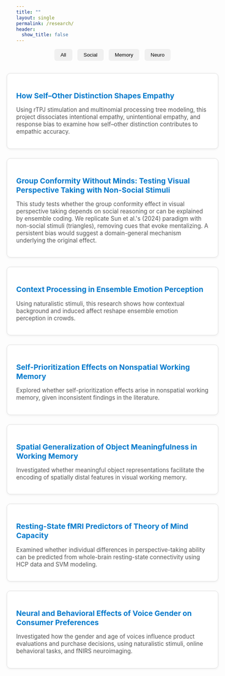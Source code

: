 ```yaml
---
title: ""
layout: single
permalink: /research/
header:
  show_title: false
---
```


<div style="text-align:center; margin-bottom: 2rem;">
  <button class="filter-button" onclick="filterSelection('all')">All</button>
  <button class="filter-button" onclick="filterSelection('social')">Social</button>
  <button class="filter-button" onclick="filterSelection('memory')">Memory</button>
  <button class="filter-button" onclick="filterSelection('neuro')">Neuro</button>
</div>

<div class="project-cards">

  <div class="card social">
    <h3><a href="/projects/social/empathy_rtpj">How Self–Other Distinction Shapes Empathy</a></h3>
    <p>Using rTPJ stimulation and multinomial processing tree modeling, this project dissociates intentional empathy, unintentional empathy, and response bias to examine how self–other distinction contributes to empathic accuracy.</p>
  </div>

  <div class="card social">
    <h3><a href="/projects/social/groupbias_perspectivetaking">Group Conformity Without Minds: Testing Visual Perspective Taking with Non-Social Stimuli</a></h3>
    <p>This study tests whether the group conformity effect in visual perspective taking depends on social reasoning or can be explained by ensemble coding. We replicate Sun et al.'s (2024) paradigm with non-social stimuli (triangles), removing cues that evoke mentalizing. A persistent bias would suggest a domain-general mechanism underlying the original effect.</p>
  </div>

  <div class="card social">
    <h3><a href="/projects/social/cep">Context Processing in Ensemble Emotion Perception</a></h3>
    <p>Using naturalistic stimuli, this research shows how contextual background and induced affect reshape ensemble emotion perception in crowds.</p>
  </div>

  <div class="card memory">
    <h3><a href="/projects/memory/spe8vcs">Self-Prioritization Effects on Nonspatial Working Memory</a></h3>
    <p>Explored whether self-prioritization effects arise in nonspatial working memory, given inconsistent findings in the literature.</p>
  </div>

  <div class="card memory">
    <h3><a href="/projects/memory/meaningfulness">Spatial Generalization of Object Meaningfulness in Working Memory</a></h3>
    <p>Investigated whether meaningful object representations facilitate the encoding of spatially distal features in visual working memory.</p>
  </div>

  <div class="card neuro">
    <h3><a href="/projects/neuro/predicting-empathy">Resting-State fMRI Predictors of Theory of Mind Capacity</a></h3>
    <p>Examined whether individual differences in perspective-taking ability can be predicted from whole-brain resting-state connectivity using HCP data and SVM modeling.</p>
  </div>

  <div class="card neuro">
    <h3><a href="/projects/neuro/voice-gender">Neural and Behavioral Effects of Voice Gender on Consumer Preferences</a></h3>
    <p>Investigated how the gender and age of voices influence product evaluations and purchase decisions, using naturalistic stimuli, online behavioral tasks, and fNIRS neuroimaging.</p>
  </div>

</div>

<script>
function filterSelection(category) {
  const cards = document.querySelectorAll('.card');
  cards.forEach(card => {
    if (category === 'all' || card.classList.contains(category)) {
      card.style.display = 'block';
    } else {
      card.style.display = 'none';
    }
  });
}
filterSelection('all'); // Show all on load
</script>

<style>
.filter-button {
  padding: 0.5rem 1rem;
  margin: 0 0.3rem;
  background: #f0f0f0;
  border: none;
  border-radius: 6px;
  cursor: pointer;
  font-weight: 500;
}
.filter-button:hover {
  background: #e0e0e0;
}
.project-cards {
  display: flex;
  flex-direction: column;     /* 세로 정렬 */
  align-items: center;        /* 가운데 정렬 */
  gap: 1.5rem;
  margin-top: 1.5rem;
}
.card {
  background: #fff;
  border: 1px solid #ddd;
  border-radius: 10px;
  padding: 1.2rem 1.5rem;
  width: 100%;
  max-width: 700px;           /* 카드 최대 너비 */
  box-shadow: 0 2px 6px rgba(0,0,0,0.05);
}
.card h3 {
  font-size: 1.2rem;
  margin-bottom: 0.5rem;
}
.card p {
  font-size: 0.95rem;
  color: #555;
}
.card a {
  color: #007acc;
  text-decoration: none;
}
.card a:hover {
  text-decoration: underline;
}

/* Optional: Mobile responsiveness */
@media screen and (max-width: 768px) {
  .card {
    padding: 1rem;
    max-width: 95%;
  }
}
</style>
